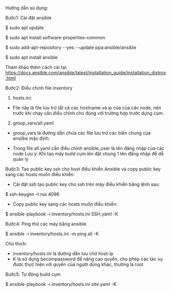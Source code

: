 Hướng dẫn sủ dụng:

Bước1: Cài đặt ansible

$ sudo apt update

$ sudo apt install software-properties-common

$ sudo add-apt-repository --yes --update ppa:ansible/ansible

$ sudo apt install ansible

Tham khảo thêm cách cài tại: https://docs.ansible.com/ansible/latest/installation_guide/installation_distros.html

Bước2: Điều chỉnh file inventory
1. hosts.ini:

- File này là file lưu trữ tất cả các hostname và ip của của các node, nên trước khi chạy cần 
điều chỉnh cho đúng với trường hợp trước dựng cụm.

2. group_vars/all.yaml

- group_vars là đường dẫn chứa các file lưu trữ các biến chung của ansilbe mặc định.

- Trong file all.yaml cần điều chỉnh ansible_user là tên đăng nhập của các node
Lưu ý: Khi tạo máy build cụm lên đặt chung 1 tên đăng nhập để dễ quản lý

Bước3: Tạo public key ssh cho host điều khiển Ansible và copy public key sang các hosts muốn điều khiển
- Cài đặt ssh tạo public key cho ssh trên máy điều khiển bằng lệnh sau:

$ ssh-keygen -t rsa 4096

- Copy public key sang các hosts muốn điều khiển:

$ ansible-playbook -i inventory/hosts.ini SSH.yaml -K


Bước4: Ping thử các máy bằng ansible 

$ ansible -i inventory/hosts.ini -m ping all -K

Chú thích: 
- inventory/hosts.ini là đường dẫn lưu chữ host-ip
- K là sử dụng becompassword để nâng cao quyền, cho phép các tác vụ được thực hiện với quyền của người dùng khác, thường là root

Bước5: Tự động build cụm

$ ansible-playbook -i inventory/hosts.ini site.yaml -K





